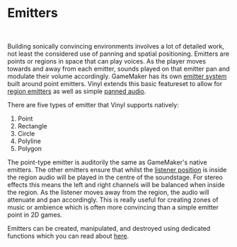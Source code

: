 # Emitters

&nbsp;

Building sonically convincing environments involves a lot of detailed work, not least the considered use of panning and spatial positioning. Emitters are points or regions in space that can play voices. As the player moves towards and away from each emitter, sounds played on that emitter pan and modulate their volume accordingly. GameMaker has its own [emitter system](https://manual.yoyogames.com/GameMaker_Language/GML_Reference/Asset_Management/Audio/Audio_Emitters/Audio_Emitters.htm) built around point emitters. Vinyl extends this basic featureset to allow for [region emitters](Emitters) as well as simple [panned audio](Panning).

There are five types of emitter that Vinyl supports natively:

1. Point
2. Rectangle
3. Circle
4. Polyline
5. Polygon

The point-type emitter is auditorily the same as GameMaker's native emitters. The other emitters ensure that whilst the [listener position](Emitter-Functions) is inside the region audio will be played in the centre of the soundstage. For stereo effects this means the left and right channels will be balanced when inside the region. As the listener moves away from the region, the audio will attenuate and pan accordingly. This is really useful for creating zones of music or ambience which is often more convincing than a simple emitter point in 2D games.

Emitters can be created, manipulated, and destroyed using dedicated functions which you can read about [here](Emitter-Functions).